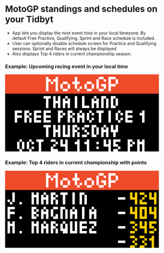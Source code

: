 # MotoGP standings and schedules on your Tidbyt
- App lets you display the next event time in your local timezone. By default Free Practice, Qualifying, Sprint and Race schedule is included.
- User can optionally disable schedule screen for Practice and Qualifying sessions. Sprint and Races will always be displayed
- Also displays Top 4 riders in current championship season.

### Example: Upcoming racing event in your local time
![](schedule.gif)

### Example: Top 4 riders in current championship with points
![](standings.gif)

